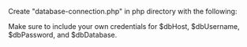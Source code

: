 Create "database-connection.php" in php directory with the following:

<?php

$dbHost = "";
$dbUsername = "";
$dbPassword = "";
$dbDatabase = "";

$db_conn = new MySQLi($dbHost, $dbUsername, $dbPassword, $dbDatabase);

if(mysqli_connect_errno())
{
  echo "Database connection error; please try again later.";
  exit();
}

?>

Make sure to include your own credentials for $dbHost, $dbUsername, $dbPassword, and $dbDatabase.
